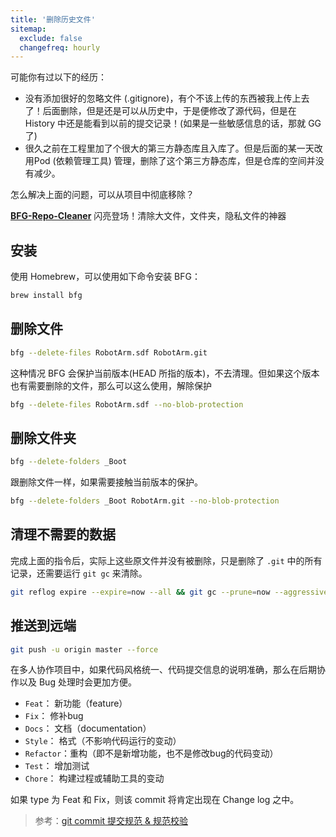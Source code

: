 ```yaml
---
title: '删除历史文件'
sitemap:
  exclude: false
  changefreq: hourly
---
```


可能你有过以下的经历：

* 没有添加很好的忽略文件 (.gitignore)，有个不该上传的东西被我上传上去了！后面删除，但是还是可以从历史中，于是便修改了源代码，但是在 History 中还是能看到以前的提交记录！(如果是一些敏感信息的话，那就 GG 了)
* 很久之前在工程里加了个很大的第三方静态库且入库了。但是后面的某一天改用Pod (依赖管理工具) 管理，删除了这个第三方静态库，但是仓库的空间并没有减少。

怎么解决上面的问题，可以从项目中彻底移除？

**[BFG-Repo-Cleaner](https://rtyley.github.io/bfg-repo-cleaner/)** 闪亮登场！清除大文件，文件夹，隐私文件的神器

## 安装

使用 Homebrew，可以使用如下命令安装 BFG：

```sh
brew install bfg
```

## 删除文件

```sh
bfg --delete-files RobotArm.sdf RobotArm.git
```

这种情况 BFG 会保护当前版本(HEAD 所指的版本)，不去清理。但如果这个版本也有需要删除的文件，那么可以这么使用，解除保护

```sh
bfg --delete-files RobotArm.sdf --no-blob-protection
```

## 删除文件夹

```sh
bfg --delete-folders _Boot
```

跟删除文件一样，如果需要接触当前版本的保护。

```sh
bfg --delete-folders _Boot RobotArm.git --no-blob-protection
```

## 清理不需要的数据

完成上面的指令后，实际上这些原文件并没有被删除，只是删除了 `.git` 中的所有记录，还需要运行 `git gc` 来清除。

```sh
git reflog expire --expire=now --all && git gc --prune=now --aggressive
```

## 推送到远端

```sh
git push -u origin master --force
```

在多人协作项目中，如果代码风格统一、代码提交信息的说明准确，那么在后期协作以及 Bug 处理时会更加方便。

* `Feat`：    新功能（feature）
* `Fix`：     修补bug
* `Docs`：    文档（documentation）
* `Style`：   格式（不影响代码运行的变动）
* `Refactor`：重构（即不是新增功能，也不是修改bug的代码变动）
* `Test`：    增加测试
* `Chore`：   构建过程或辅助工具的变动

如果 type 为 Feat 和 Fix，则该 commit 将肯定出现在 Change log 之中。

> 参考：[git commit 提交规范 & 规范校验](https://blog.csdn.net/y491887095/article/details/80594043)
